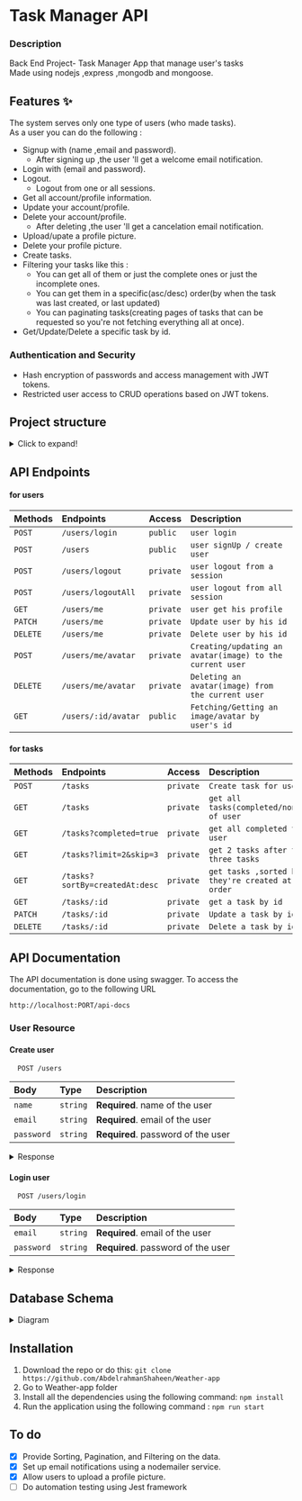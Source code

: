# Task Manager API

### Description

Back End Project- Task Manager App that manage user's tasks \
Made using nodejs ,express ,mongodb and mongoose.

## Features ✨

The system serves only one type of users (who made tasks). \
As a user you can do the following :

- Signup with (name ,email and password).
  - After signing up ,the user 'll get a welcome email notification.
- Login with (email and password).
- Logout.
  - Logout from one or all sessions.
- Get all account/profile information.
- Update your account/profile.
- Delete your account/profile.
  - After deleting ,the user 'll get a cancelation email notification.
- Upload/upate a profile picture.
- Delete your profile picture.
- Create tasks.
- Filtering your tasks like this :
  - You can get all of them or just the complete ones or just the incomplete ones.
  - You can get them in a specific(asc/desc) order(by when the task was last created, or last updated)
  - You can paginating tasks(creating pages of tasks that can be requested so you're not fetching everything all at once).
- Get/Update/Delete a specific task by id.

### Authentication and Security

- Hash encryption of passwords and access management with JWT tokens.
- Restricted user access to CRUD operations based on JWT tokens.

## Project structure

<details>
<summary>Click to expand!</summary>

```bash
## Project Structure

📦src
 ┣ 📂db
 ┃ ┗ 📜mongoose.js
 ┣ 📂emails
 ┃ ┗ 📜account.js
 ┣ 📂middleware
 ┃ ┗ 📜auth.js
 ┣ 📂models
 ┃ ┣ 📜task.js
 ┃ ┗ 📜user.js
 ┣ 📂routers
 ┃ ┣ 📜task.js
 ┃ ┗ 📜user.js
 ┗ 📜index.js
```

</details>

</details>

## API Endpoints

#### for users

| Methods  | Endpoints           | Access    | Description                                              |
| :------- | :------------------ | :-------- | :------------------------------------------------------- |
| `POST`   | `/users/login`      | `public`  | `user login`                                             |
| `POST`   | `/users`            | `public`  | `user signUp / create user`                              |
| `POST`   | `/users/logout`     | `private` | `user logout from a session`                             |
| `POST`   | `/users/logoutAll`  | `private` | `user logout from all session`                           |
| `GET`    | `/users/me`         | `private` | `user get his profile`                                   |
| `PATCH`  | `/users/me`         | `private` | `Update user by his id`                                  |
| `DELETE` | `/users/me`         | `private` | `Delete user by his id`                                  |
| `POST`   | `/users/me/avatar`  | `private` | `Creating/updating an avatar(image) to the current user` |
| `DELETE` | `/users/me/avatar`  | `private` | `Deleting an avatar(image) from the current user`        |
| `GET`    | `/users/:id/avatar` | `public`  | `Fetching/Getting an image/avatar by user's id`          |

#### for tasks

| Methods  | Endpoints                      | Access    | Description                                                      |
| :------- | :----------------------------- | :-------- | :--------------------------------------------------------------- |
| `POST`   | `/tasks`                       | `private` | `Create task for user`                                           |
| `GET`    | `/tasks`                       | `private` | `get all tasks(completed/nonCompleted) of user`                  |
| `GET`    | `/tasks?completed=true`        | `private` | `get all completed tasks of user`                                |
| `GET`    | `/tasks?limit=2&skip=3`        | `private` | `get 2 tasks after the 1th three tasks`                          |
| `GET`    | `/tasks?sortBy=createdAt:desc` | `private` | `get tasks ,sorted by the time they're created at in desc order` |
| `GET`    | `/tasks/:id`                   | `private` | `get a task by id`                                               |
| `PATCH`  | `/tasks/:id`                   | `private` | `Update a task by id`                                            |
| `DELETE` | `/tasks/:id`                   | `private` | `Delete a task by id`                                            |

## API Documentation

The API documentation is done using swagger. To access the documentation, go to the following URL

```
http://localhost:PORT/api-docs
```

### User Resource

#### Create user

```http
  POST /users
```

| Body       | Type     | Description                        |
| :--------- | :------- | :--------------------------------- |
| `name`     | `string` | **Required**. name of the user     |
| `email`    | `string` | **Required**. email of the user    |
| `password` | `string` | **Required**. password of the user |

<details>
<summary>
Response
</summary>

```json
{
  "user": {
    "name": "Abdelrahman",
    "age": 0,
    "email": "shaheen@gmail.com",
    "_id": "63b8c8239178f65a77902b22",
    "createdAt": "2023-01-07T01:17:23.216Z",
    "updatedAt": "2023-01-07T01:17:23.216Z",
    "__v": 0
  },
  "token": "eyJhbGciOiJIUzI1NiIsInR5cCI6IkpXVCJ9.eyJfaWQiOiI2M2I4YzgyMzkxNzhmNjVhNzc5MDJiMjIiLCJpYXQiOjE2NzMwNTQyNDN9.MqmI5pE0kwB6NDmmel7Fyj6TMUBUe8ndb1fe_W_dMGk"
}
```

</details>

#### Login user

```http
  POST /users/login
```

| Body       | Type     | Description                        |
| :--------- | :------- | :--------------------------------- |
| `email`    | `string` | **Required**. email of the user    |
| `password` | `string` | **Required**. password of the user |

<details>
<summary>
Response
</summary>

```json
{
  "user": {
    "_id": "63b8c8239178f65a77902b22",
    "name": "Abdelrahman",
    "age": 0,
    "email": "shaheen@gmail.com",
    "createdAt": "2023-01-07T01:17:23.216Z",
    "updatedAt": "2023-01-07T01:22:47.239Z",
    "__v": 1
  },
  "token": "eyJhbGciOiJIUzI1NiIsInR5cCI6IkpXVCJ9.eyJfaWQiOiI2M2I4YzgyMzkxNzhmNjVhNzc5MDJiMjIiLCJpYXQiOjE2NzMwNTQ1Njd9.gPKcrWz3iUkzdkyS6_V5ozVq_TbX_TvKqkZKlBE9KAA"
}
```

</details>

## Database Schema

<details>
<summary>Diagram</summary>

![Untitled Diagram drawio (3)](https://user-images.githubusercontent.com/77184432/206690286-ef2c2246-0746-4390-8311-b93a2ad345bc.png)

</details>

## Installation

1. Download the repo or do this: `git clone https://github.com/AbdelrahmanShaheen/Weather-app`
2. Go to Weather-app folder
3. Install all the dependencies using the following command: `npm install`
4. Run the application using the following command : `npm run start`

## To do

- [x] Provide Sorting, Pagination, and Filtering on the data.
- [x] Set up email notifications using a nodemailer service.
- [x] Allow users to upload a profile picture.
- [ ] Do automation testing using Jest framework
